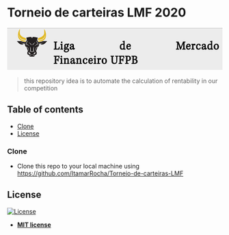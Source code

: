 # Torneio de carteiras LMF 2020
![Logo](images/lmf-logo.png)
> this repository idea is to automate the calculation of rentability in our competition

## Table of contents
- [Clone](#Clone)
- [License](#License)

### Clone

- Clone this repo to your local machine using https://github.com/ItamarRocha/Torneio-de-carteiras-LMF

## License

[![License](http://img.shields.io/:license-mit-blue.svg?style=flat-square)](http://badges.mit-license.org)

- **[MIT license](http://opensource.org/licenses/mit-license.php)**
